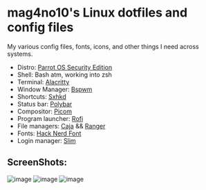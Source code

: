 # mag4no10's Linux dotfiles and config files

My various config files, fonts, icons, and other things I need across systems.

* Distro: [Parrot OS Security Edition](https://parrotsec.org/)
* Shell: Bash atm, working into zsh
* Terminal: [Alacritty](https://github.com/alacritty/alacritty)
* Window Manager: [Bspwm](https://github.com/baskerville/bspwm)
* Shortcuts: [Sxhkd](https://github.com/baskerville/sxhkd)
* Status bar: [Polybar](https://github.com/polybar/polybar)
* Compositor: [Picom](https://github.com/jonaburg/picom)
* Program launcher: [Rofi](https://github.com/davatorium/rofi)
* File managers: [Caja](https://github.com/mate-desktop/caja) && [Ranger](https://github.com/ranger/ranger)
* Fonts: [Hack Nerd Font](https://www.nerdfonts.com/font-downloads)
* Login manager: [Slim](https://wiki.archlinux.org/title/SLiM)


  
## ScreenShots:

![image](https://user-images.githubusercontent.com/90365667/194554055-b86127d0-49be-4385-a944-12e08f894c7c.png)
![image](https://user-images.githubusercontent.com/90365667/194554013-d1bdd176-8f31-4c48-8857-d0c4f2ac102c.png)
![image](https://user-images.githubusercontent.com/90365667/194554158-605623dc-e4e3-44c3-8419-1cf20b4acaac.png)

  
